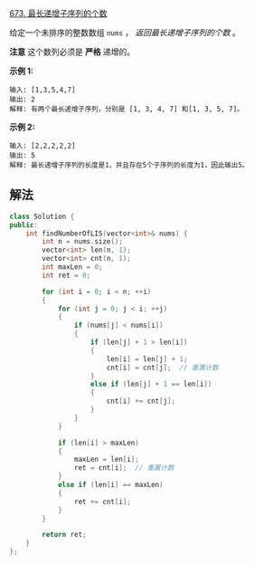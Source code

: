 [673. 最长递增子序列的个数](https://leetcode.cn/problems/number-of-longest-increasing-subsequence/)

给定一个未排序的整数数组 `nums` ， *返回最长递增子序列的个数* 。

**注意** 这个数列必须是 **严格** 递增的。

 

**示例 1:**

```
输入: [1,3,5,4,7]
输出: 2
解释: 有两个最长递增子序列，分别是 [1, 3, 4, 7] 和[1, 3, 5, 7]。
```

**示例 2:**

```
输入: [2,2,2,2,2]
输出: 5
解释: 最长递增子序列的长度是1，并且存在5个子序列的长度为1，因此输出5。
```



## 解法

```cc
class Solution {
public:
    int findNumberOfLIS(vector<int>& nums) {
        int n = nums.size();
        vector<int> len(n, 1);
        vector<int> cnt(n, 1);
        int maxLen = 0;
        int ret = 0;

        for (int i = 0; i < n; ++i)
        {
            for (int j = 0; j < i; ++j)
            {
                if (nums[j] < nums[i])
                {
                    if (len[j] + 1 > len[i])
                    {
                        len[i] = len[j] + 1;
                        cnt[i] = cnt[j];  // 重置计数
                    }
                    else if (len[j] + 1 == len[i])
                    {
                        cnt[i] += cnt[j];
                    }
                }
            }

            if (len[i] > maxLen)
            {
                maxLen = len[i];
                ret = cnt[i];  // 重置计数
            }
            else if (len[i] == maxLen)
            {
                ret += cnt[i];
            }
        }

        return ret;
    }
};
```


